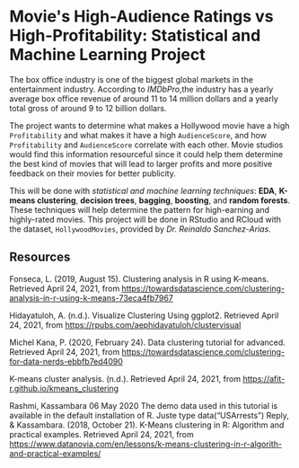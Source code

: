 # Movie's High-Audience Ratings vs High-Profitability: Statistical and Machine Learning Project

The box office industry is one of the biggest global markets in the entertainment industry. According to *IMDbPro*,the industry has a yearly average box office revenue of around 11 to 14 million dollars and a yearly total gross of around 9 to 12 billion dollars. 

The project wants to determine what makes a Hollywood movie have a high `Profitability` and what makes it have a high `AudienceScore`, and how `Profitability` and `AudienceScore` correlate with each other. Movie studios would find this information resourceful since it could help them determine the best kind of movies that will lead to larger profits and more positive feedback on their movies for better publicity.

This will be done with *statistical and machine learning techniques*: **EDA**, **K-means clustering**, **decision trees**, **bagging**, **boosting**, and **random forests**. These techniques will help determine the pattern for high-earning and highly-rated movies. This project will be done in RStudio and RCloud with the dataset, `HollywoodMovies`, provided by *Dr. Reinaldo Sanchez-Arias*.

## Resources
Fonseca, L. (2019, August 15). Clustering analysis in R using K-means. Retrieved April 24, 2021, from https://towardsdatascience.com/clustering-analysis-in-r-using-k-means-73eca4fb7967

Hidayatuloh, A. (n.d.). Visualize Clustering Using ggplot2. Retrieved April 24, 2021, from https://rpubs.com/aephidayatuloh/clustervisual

Michel Kana, P. (2020, February 24). Data clustering tutorial for advanced. Retrieved April 24, 2021, from https://towardsdatascience.com/clustering-for-data-nerds-ebbfb7ed4090

K-means cluster analysis. (n.d.). Retrieved April 24, 2021, from https://afit-r.github.io/kmeans_clustering

Rashmi, Kassambara 06 May 2020 The demo data used in this tutorial is available in the default installation of R. Juste type data(“USArrests”) Reply, & Kassambara. (2018, October 21). K-Means clustering in R: Algorithm and practical examples. Retrieved April 24, 2021, from https://www.datanovia.com/en/lessons/k-means-clustering-in-r-algorith-and-practical-examples/

